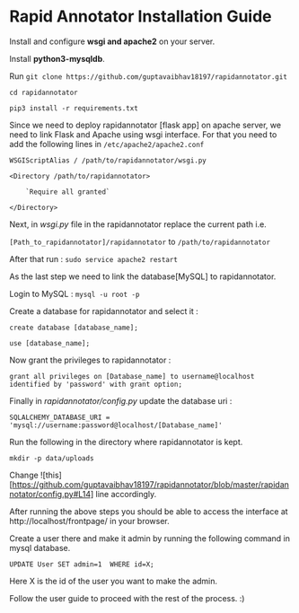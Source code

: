 # Rapid Annotator Installation Guide

Install and configure **wsgi and apache2** on your server.

Install **python3-mysqldb**.

Run
`git clone https://github.com/guptavaibhav18197/rapidannotator.git`

`cd rapidannotator`

`pip3 install -r requirements.txt`


Since we need to deploy rapidannotator [flask app] on apache server, we need to link Flask and Apache using wsgi interface. For that you need to add the following lines in `/etc/apache2/apache2.conf`

`WSGIScriptAlias / /path/to/rapidannotator/wsgi.py`

`<Directory /path/to/rapidannotator>`

        `Require all granted`

`</Directory>`


Next, in _wsgi.py_ file in the rapidannotator replace the current path i.e.

`[Path_to_rapidannotator]/rapidannotator` to `/path/to/rapidannotator`

After that run : `sudo service apache2 restart`

As the last step we need to link the database[MySQL] to rapidannotator.

Login to MySQL : `mysql -u root -p`

Create a database for rapidannotator and select it :

`create database [database_name];`

`use [database_name];`

Now grant the privileges to rapidannotator :

`grant all privileges on [Database_name] to username@localhost identified by 'password' with grant option;`

Finally in _rapidannotator/config.py_ update the database uri :

`SQLALCHEMY_DATABASE_URI = 'mysql://username:password@localhost/[Database_name]'`

Run the following in the directory where rapidannotator is kept.

`mkdir -p data/uploads`

Change ![this][https://github.com/guptavaibhav18197/rapidannotator/blob/master/rapidannotator/config.py#L14] line accordingly.


After running the above steps you should be able to access the interface at http://localhost/frontpage/ in your browser.

Create a user there and make it admin by running the following command in mysql database.

`UPDATE User SET admin=1  WHERE id=X;`

Here X is the id of the user you want to make the admin.

Follow the user guide to proceed with the rest of the process. :)
